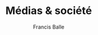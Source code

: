 ---
title: Médias & société
slug: medias-et-societe
breadcrumbs:
  - title: >-
      Accueil
    path: "/"
  - title: >-
      Bibliographie
    path: "/bibliographie"
  - title: >-
      Médias & société
author: Francis Balle
cover: medias-et-societes.jpg
summary: Pour l’information et la création, pour la communication et le divertissement,
  pour l’éducation et la culture, une ère nouvelle est ouverte, sous l’effet conjoint
  de la révolution numérique et de la globalisation de l’économie. À quelles règles
  les médias traditionnels ou en ligne, les plateformes numériques et les réseaux
  sociaux obéissent-ils&nbsp;? Quelle influence exercent-ils sur chacun de nous, sur
  les nations et sur la vie internationale&nbsp;? Enfin, contribuent-ils à «&nbsp;civiliser&nbsp;»
  le village planétaire&nbsp;? Refondue, enrichie et mise à jour, la 18e édition de
  Médias et Sociétés formule et illustre les grands défis liés à l’information et
  à la communication. En renvoyant dos à dos ceux qui déplorent la dilution de la
  culture et ceux qui louent les charmes des technologies, ce livre pose la question
  de l’information à l’ère de l’hypermodernité.
site: https://www.lgdj-editions.fr/livres/medias-et-societes/9782275054865
isbn: 9782275054865
mandatory: false
paths:
- "/competences/comprendre"
- "/competences/concevoir"
- "/competences/entreprendre"
- "/parcours/strategie-de-communication-numerique-et-design-d-experience"
---